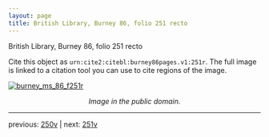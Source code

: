 ```yaml
---
layout: page
title: British Library, Burney 86, folio 251 recto
---
```


British Library, Burney 86, folio 251 recto

Cite this object as `urn:cite2:citebl:burney86pages.v1:251r`.  The full image is linked to a citation tool you can use to cite regions of the image.

[![burney_ms_86_f251r](http://www.homermultitext.org/iipsrv?IIIF=/project/homer/pyramidal/deepzoom/citebl/burney86imgs/v1/burney_ms_86_f251r.tif/full/800,/0/default.jpg)](http://www.homermultitext.org/ict2/?urn=urn:cite2:citebl:burney86imgs.v1:burney_ms_86_f251r) 

<p style="text-align: center; font-style: italic;">Image in the public domain.</p>

---

previous: [250v](../250v/) | next: [251v](../251v/)
